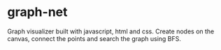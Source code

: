 # graph-net
Graph visualizer built with javascript, html and css. 
Create nodes on the canvas, connect the points and search the graph using BFS. 
